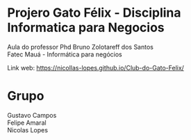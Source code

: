 # Projero Gato Félix - Disciplina Informatica para Negocios 
Aula do professor Phd Bruno Zolotareff dos Santos <br>
Fatec Mauá - Informática para negócios

Link web: https://nicollas-lopes.github.io/Club-do-Gato-Felix/

<h1>Grupo<br></h1>
Gustavo Campos<br>
Felipe Amaral<br>
Nicolas Lopes<br>


